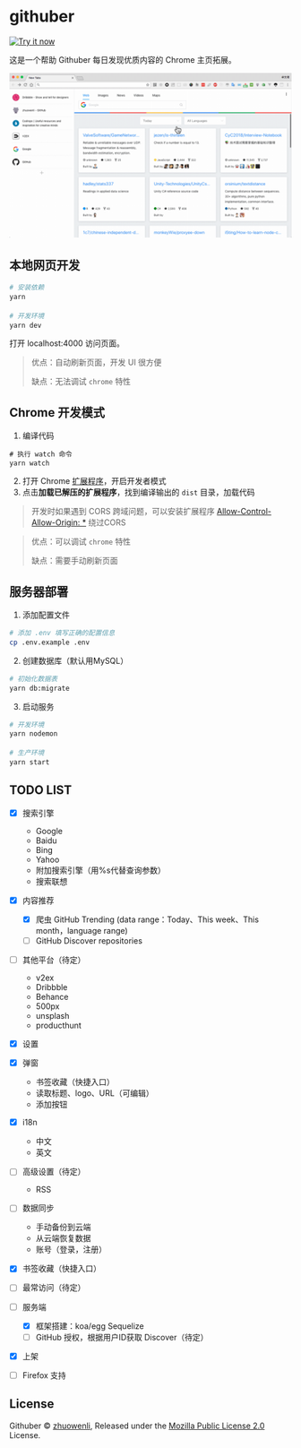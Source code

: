 # githuber

<a target="_blank" href="https://chrome.google.com/webstore/detail/githuber/janmcneaglgklfljjcpihkkomeghljnf"><img alt="Try it now" src="https://raw.github.com/GoogleChrome/chrome-app-samples/master/tryitnowbutton_small.png" title="Click here to install this sample from the Chrome Web Store"></img></a>

这是一个帮助 Githuber 每日发现优质内容的 Chrome 主页拓展。

![](./assets/action.gif)

## 本地网页开发

```bash
# 安装依赖
yarn

# 开发环境
yarn dev
```

打开 localhost:4000 访问页面。

> 优点：自动刷新页面，开发 UI 很方便
>
> 缺点：无法调试 `chrome` 特性

## Chrome 开发模式

1. 编译代码
```
# 执行 watch 命令
yarn watch
```
2. 打开 Chrome [扩展程序](chrome://extensions/)，开启开发者模式
3. 点击**加载已解压的扩展程序**，找到编译输出的 `dist` 目录，加载代码

> 开发时如果遇到 CORS 跨域问题，可以安装扩展程序 [Allow-Control-Allow-Origin: *](https://chrome.google.com/webstore/detail/allow-control-allow-origi/nlfbmbojpeacfghkpbjhddihlkkiljbi) 绕过CORS


> 优点：可以调试 `chrome` 特性
>
> 缺点：需要手动刷新页面

## 服务器部署

1. 添加配置文件

```bash
# 添加 .env 填写正确的配置信息
cp .env.example .env
```

2. 创建数据库（默认用MySQL）

```bash
# 初始化数据表
yarn db:migrate
```

3. 启动服务

```bash
# 开发环境
yarn nodemon

# 生产环境
yarn start
```


## TODO LIST

- [x] 搜索引擎
    - Google
    - Baidu
    - Bing
    - Yahoo
    - 附加搜索引擎（用%s代替查询参数）
    - 搜索联想
- [x] 内容推荐
    - [x] 爬虫 GitHub Trending (data range：Today、This week、This month，language range)
    - [ ] GitHub Discover repositories
- [ ] 其他平台（待定）
    - v2ex
    - Dribbble
    - Behance
    - 500px
    - unsplash
    - producthunt
- [x] 设置
- [x] 弹窗
    - 书签收藏（快捷入口）
    - 读取标题、logo、URL（可编辑）
    - 添加按钮
- [x] i18n
    - 中文
    - 英文
- [ ] 高级设置（待定）
    - RSS
- [ ] 数据同步
    - 手动备份到云端
    - 从云端恢复数据
    - 账号（登录，注册）
- [x] 书签收藏（快捷入口）
- [ ] 最常访问（待定）
- [ ] 服务端
    - [x] 框架搭建：koa/egg Sequelize
    - [ ] GitHub 授权，根据用户ID获取 Discover（待定）
- [x] 上架
- [ ] Firefox 支持


## License
Githuber © [zhuowenli](https://github.com/zhuowenli), Released under the [Mozilla Public License 2.0](./LICENSE) License.
